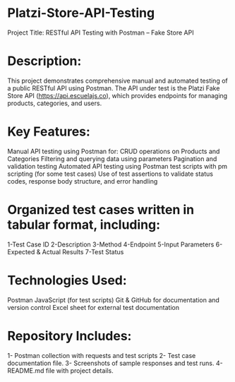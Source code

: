 # Platzi-Store-API-Testing
Project Title: RESTful API Testing with Postman – Fake Store API

# Description:
This project demonstrates comprehensive manual and automated testing of a public RESTful API using Postman. The API under test is the Platzi Fake Store API (https://api.escuelajs.co), which provides endpoints for managing products, categories, and users.

# Key Features:
Manual API testing using Postman for:
CRUD operations on Products and Categories
Filtering and querying data using parameters
Pagination and validation testing
Automated API testing using Postman test scripts with pm scripting (for some test cases)
Use of test assertions to validate status codes, response body structure, and error handling

# Organized test cases written in tabular format, including:
1-Test Case ID
2-Description
3-Method
4-Endpoint
5-Input Parameters
6-Expected & Actual Results
7-Test Status

# Technologies Used:
Postman
JavaScript (for test scripts)
Git & GitHub for documentation and version control
Excel sheet for external test documentation

# Repository Includes:
1- Postman collection with requests and test scripts
2- Test case documentation file.
3- Screenshots of sample responses and test runs.
4- README.md file with project details.
